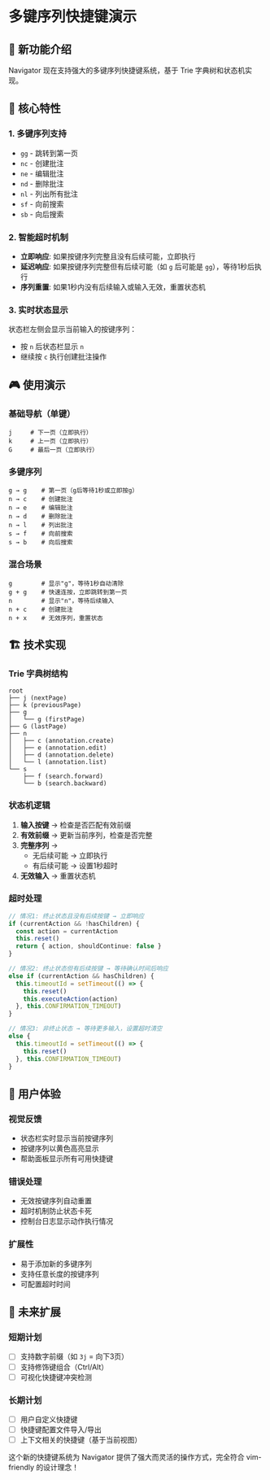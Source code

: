 # 多键序列快捷键演示

## 🎯 新功能介绍

Navigator 现在支持强大的多键序列快捷键系统，基于 Trie 字典树和状态机实现。

## 🔑 核心特性

### 1. 多键序列支持
- `gg` - 跳转到第一页
- `nc` - 创建批注
- `ne` - 编辑批注  
- `nd` - 删除批注
- `nl` - 列出所有批注
- `sf` - 向前搜索
- `sb` - 向后搜索

### 2. 智能超时机制
- **立即响应**: 如果按键序列完整且没有后续可能，立即执行
- **延迟响应**: 如果按键序列完整但有后续可能（如 `g` 后可能是 `gg`），等待1秒后执行
- **序列重置**: 如果1秒内没有后续输入或输入无效，重置状态机

### 3. 实时状态显示
状态栏左侧会显示当前输入的按键序列：
- 按 `n` 后状态栏显示 `n`
- 继续按 `c` 执行创建批注操作

## 🎮 使用演示

### 基础导航（单键）
```
j     # 下一页（立即执行）
k     # 上一页（立即执行）
G     # 最后一页（立即执行）
```

### 多键序列
```
g → g    # 第一页（g后等待1秒或立即按g）
n → c    # 创建批注
n → e    # 编辑批注
n → d    # 删除批注
n → l    # 列出批注
s → f    # 向前搜索
s → b    # 向后搜索
```

### 混合场景
```
g        # 显示"g"，等待1秒自动清除
g + g    # 快速连按，立即跳转到第一页
n        # 显示"n"，等待后续输入
n + c    # 创建批注
n + x    # 无效序列，重置状态
```

## 🏗️ 技术实现

### Trie 字典树结构
```
root
├── j (nextPage)
├── k (previousPage)  
├── g
│   └── g (firstPage)
├── G (lastPage)
├── n
│   ├── c (annotation.create)
│   ├── e (annotation.edit)
│   ├── d (annotation.delete)
│   └── l (annotation.list)
└── s
    ├── f (search.forward)
    └── b (search.backward)
```

### 状态机逻辑
1. **输入按键** → 检查是否匹配有效前缀
2. **有效前缀** → 更新当前序列，检查是否完整
3. **完整序列** → 
   - 无后续可能 → 立即执行
   - 有后续可能 → 设置1秒超时
4. **无效输入** → 重置状态机

### 超时处理
```typescript
// 情况1: 终止状态且没有后续按键 → 立即响应
if (currentAction && !hasChildren) {
  const action = currentAction
  this.reset()
  return { action, shouldContinue: false }
}

// 情况2: 终止状态但有后续按键 → 等待确认时间后响应  
else if (currentAction && hasChildren) {
  this.timeoutId = setTimeout(() => {
    this.reset()
    this.executeAction(action)
  }, this.CONFIRMATION_TIMEOUT)
}

// 情况3: 非终止状态 → 等待更多输入，设置超时清空
else {
  this.timeoutId = setTimeout(() => {
    this.reset()
  }, this.CONFIRMATION_TIMEOUT)
}
```

## 🎨 用户体验

### 视觉反馈
- 状态栏实时显示当前按键序列
- 按键序列以黄色高亮显示
- 帮助面板显示所有可用快捷键

### 错误处理
- 无效按键序列自动重置
- 超时机制防止状态卡死
- 控制台日志显示动作执行情况

### 扩展性
- 易于添加新的多键序列
- 支持任意长度的按键序列
- 可配置超时时间

## 🚀 未来扩展

### 短期计划
- [ ] 支持数字前缀（如 `3j` = 向下3页）
- [ ] 支持修饰键组合（Ctrl/Alt）
- [ ] 可视化快捷键冲突检测

### 长期计划  
- [ ] 用户自定义快捷键
- [ ] 快捷键配置文件导入/导出
- [ ] 上下文相关的快捷键（基于当前视图）

这个新的快捷键系统为 Navigator 提供了强大而灵活的操作方式，完全符合 vim-friendly 的设计理念！ 